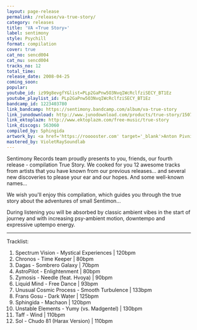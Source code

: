 ```yaml
---
layout: page-release
permalink: /release/va-true-story/
category: releases
title: 'VA «True Story»'
label: sentimony
style: Psychill
format: compilation
cover: true
cat_no: sencd004
cat_nu: sencd004
tracks_no: 12
total_time: 
release_date: 2008-04-25
coming_soon: 
popular: 
youtube_id: iz99g8evgfY&list=PLp2GaPnw5O3NvqIWcRclfziSECY_BT1Ez
youtube_playlist_id: PLp2GaPnw5O3NvqIWcRclfziSECY_BT1Ez
bandcamp_id: 1223403780
link_bandcamp: https://sentimony.bandcamp.com/album/va-true-story
link_junodownload: http://www.junodownload.com/products/true-story/1507878-02
link_ektoplazm: http://www.ektoplazm.com/free-music/true-story
link_discogs: 563060
compiled_by: Sphingida
artwork_by: <a href='https://rooooster.com' target='_blank'>Anton Pivniuk</a>
mastered_by: VioletRaySoundlab
---
```


Sentimony Records team proudly presents to you, friends, our fourth release - compilation True Story. We cooked for you 12 awesome tracks from artists that you have known from our previous releases... and several new discoveries to please your ear and our hopes. And some well-known names...

We wish you'll enjoy this compilation, which guides you through the true story about the adventures of small Sentimon...

During listening you will be absorbed by classic ambient vibes in the start of journey and with increasing psy-ambient motion, downtempo and expressive uptempo energy.

---
Tracklist:

01. Spectrum Vision - Mystical Experiences \| 120bpm
02. Chronos - Time Keeper \| 80bpm
03. Dagas - Sombrero Galaxy \| 70bpm
04. AstroPilot - Enlightenment \| 80bpm
05. Zymosis - Needle (feat. Hvoya) \| 90bpm
06. Liquid Mind - Free Dance \| 93bpm
07. Unusual Cosmic Process - Smooth Turbulence \| 133bpm
08. Frans Gosu - Dark Water \| 125bpm
09. Sphingida - Machaon \| 120bpm
10. Unstable Elements - Yumy (vs. Madgentel) \| 130bpm
11. Taff - Wind \| 110bpm
12. Sol - Chudo 81 (Harax Version) \| 110bpm
